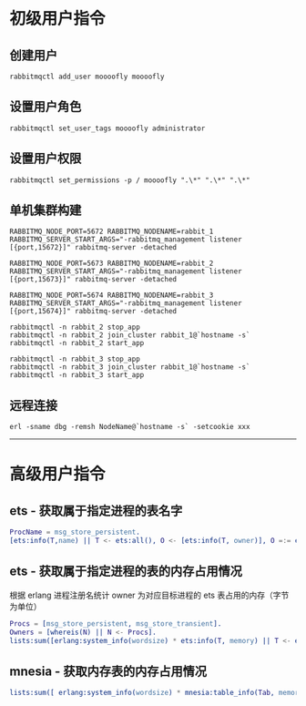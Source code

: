 


# 初级用户指令

## 创建用户

```shell
rabbitmqctl add_user moooofly moooofly
```

## 设置用户角色

```shell
rabbitmqctl set_user_tags moooofly administrator
```

## 设置用户权限

```shell
rabbitmqctl set_permissions -p / moooofly ".\*" ".\*" ".\*"
```

## 单机集群构建

```shell
RABBITMQ_NODE_PORT=5672 RABBITMQ_NODENAME=rabbit_1 RABBITMQ_SERVER_START_ARGS="-rabbitmq_management listener [{port,15672}]" rabbitmq-server -detached

RABBITMQ_NODE_PORT=5673 RABBITMQ_NODENAME=rabbit_2 RABBITMQ_SERVER_START_ARGS="-rabbitmq_management listener [{port,15673}]" rabbitmq-server -detached

RABBITMQ_NODE_PORT=5674 RABBITMQ_NODENAME=rabbit_3 RABBITMQ_SERVER_START_ARGS="-rabbitmq_management listener [{port,15674}]" rabbitmq-server -detached

rabbitmqctl -n rabbit_2 stop_app
rabbitmqctl -n rabbit_2 join_cluster rabbit_1@`hostname -s`
rabbitmqctl -n rabbit_2 start_app

rabbitmqctl -n rabbit_3 stop_app
rabbitmqctl -n rabbit_3 join_cluster rabbit_1@`hostname -s`
rabbitmqctl -n rabbit_3 start_app
```

## 远程连接

```shell
erl -sname dbg -remsh NodeName@`hostname -s` -setcookie xxx
```



----------

# 高级用户指令

## ets - 获取属于指定进程的表名字

```erlang
ProcName = msg_store_persistent.
[ets:info(T,name) || T <- ets:all(), O <- [ets:info(T, owner)], O =:= erlang:whereis(ProcName) ].
```

## ets - 获取属于指定进程的表的内存占用情况

根据 erlang 进程注册名统计 owner 为对应目标进程的 ets 表占用的内存（字节为单位）
```erlang
Procs = [msg_store_persistent, msg_store_transient].
Owners = [whereis(N) || N <- Procs].
lists:sum([erlang:system_info(wordsize) * ets:info(T, memory) || T <- ets:all(), O <- [ets:info(T, owner)], lists:member(O, Owners)]).
```

## mnesia - 获取内存表的内存占用情况

```erlang
lists:sum([ erlang:system_info(wordsize) * mnesia:table_info(Tab, memory) || Tab <- mnesia:system_info(tables)]).
```


